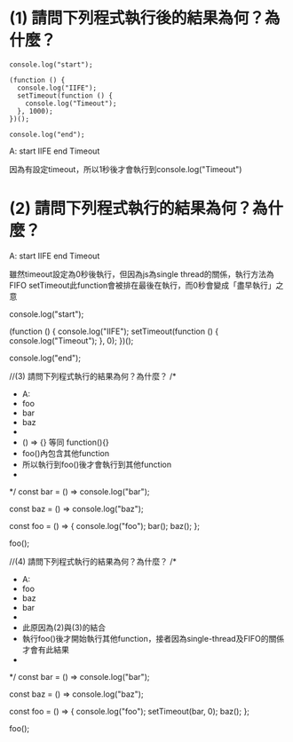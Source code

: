 # (1) 請問下列程式執行後的結果為何？為什麼？


    console.log("start");

    (function () {
      console.log("IIFE");
      setTimeout(function () {
        console.log("Timeout");
      }, 1000);
    })();

    console.log("end");

A:
 start
 IIFE
 end
 Timeout

 因為有設定timeout，所以1秒後才會執行到console.log("Timeout")


# (2) 請問下列程式執行的結果為何？為什麼？

A:
start
IIFE
end
Timeout

雖然timeout設定為0秒後執行，但因為js為single thread的關係，執行方法為FIFO
setTimeout此function會被排在最後在執行，而0秒會變成「盡早執行」之意

console.log("start");

(function () {
  console.log("IIFE");
  setTimeout(function () {
    console.log("Timeout");
  }, 0);
})();

console.log("end");


//(3) 請問下列程式執行的結果為何？為什麼？
/* 
 * A:
 * foo
 * bar
 * baz
 * 
 * () => {} 等同 function(){}
 * foo()內包含其他function
 * 所以執行到foo()後才會執行到其他function
 * 
*/
const bar = () => console.log("bar");

const baz = () => console.log("baz");

const foo = () => {
    console.log("foo");
    bar();
    baz();
};

foo();


//(4) 請問下列程式執行的結果為何？為什麼？
/* 
 * A:
 * foo
 * baz
 * bar
 * 
 * 此原因為(2)與(3)的結合
 * 執行foo()後才開始執行其他function，接者因為single-thread及FIFO的關係才會有此結果
 * 
*/
const bar = () => console.log("bar");

const baz = () => console.log("baz");

const foo = () => {
    console.log("foo");
    setTimeout(bar, 0);
    baz();
};

foo();
